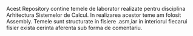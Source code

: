 Acest Repository contine temele de laborator realizate pentru disciplina Arhitectura Sistemelor de Calcul. In realizarea acestor teme am folosit Assembly. Temele sunt structurate in fisiere .asm,iar in interiorul fiecarui fisier exista cerinta aferenta sub forma de comentariu.
